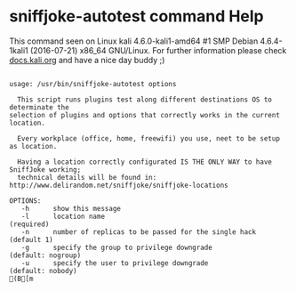 # sniffjoke-autotest command Help
 
 This command seen on Linux kali 4.6.0-kali1-amd64 #1 SMP Debian 4.6.4-1kali1 (2016-07-21) x86_64 GNU/Linux. For further information please check [docs.kali.org](docs.kali.org) and have a nice day buddy ;) 

~~~

usage: /usr/bin/sniffjoke-autotest options

  This script runs plugins test along different destinations OS to determinate the 
selection of plugins and options that correctly works in the current location. 

  Every workplace (office, home, freewifi) you use, neet to be setup as location.

  Having a location correctly configurated IS THE ONLY WAY to have SniffJoke working;
  technical details will be found in: 
http://www.delirandom.net/sniffjoke/sniffjoke-locations

OPTIONS:
   -h      show this message
   -l      location name                                       (required)
   -n      number of replicas to be passed for the single hack (default 1)
   -g      specify the group to privilege downgrade            (default: nogroup)
   -u      specify the user to privilege downgrade             (default: nobody)
(B[m
~~~
